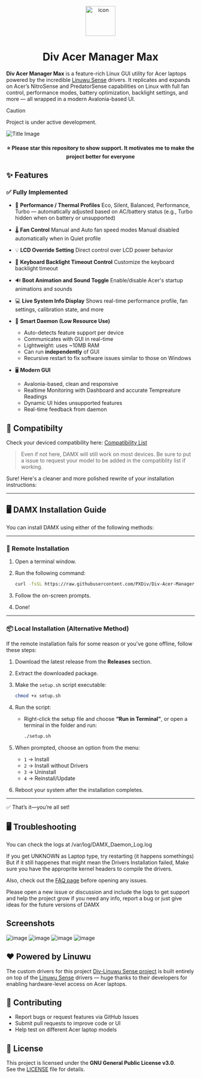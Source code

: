 <p align="center">
  <img src="https://github.com/user-attachments/assets/6d383e82-8221-438b-9d6d-a19e998fcc59" alt="icon" width="80" style="vertical-align: middle;">
</p>

<h1 align="center">
  Div Acer Manager Max
</h1>

**Div Acer Manager Max** is a feature-rich Linux GUI utility for Acer laptops powered by the incredible [Linuwu Sense](https://github.com/0x7375646F/Linuwu-Sense) drivers. It replicates and expands on Acer’s NitroSense and PredatorSense capabilities on Linux with full fan control, performance modes, battery optimization, backlight settings, and more — all wrapped in a modern Avalonia-based UI.

> [!CAUTION]
> Project is under active development.

![Title Image](https://github.com/user-attachments/assets/a60898a6-a2b8-432e-b5a2-8d0a45c63484)


<h4 align="center">
⭐ Please star this repository to show support. It motivates me to make the project better for everyone
</h4>  

## ✨ Features

### ✅ Fully Implemented

* 🔋 **Performance / Thermal Profiles**
  Eco, Silent, Balanced, Performance, Turbo — automatically adjusted based on AC/battery status
  (e.g., Turbo hidden when on battery or unsupported)

* 🌡 **Fan Control**
  Manual and Auto fan speed modes
  Manual disabled automatically when in Quiet profile

* 💡 **LCD Override Setting**
  Direct control over LCD power behavior

* 🎨 **Keyboard Backlight Timeout Control**
  Customize the keyboard backlight timeout

* 🔊 **Boot Animation and Sound Toggle**
  Enable/disable Acer's startup animations and sounds

* 💻 **Live System Info Display**
  Shows real-time performance profile, fan settings, calibration state, and more

* 🧠 **Smart Daemon (Low Resource Use)**

  * Auto-detects feature support per device
  * Communicates with GUI in real-time
  * Lightweight: uses \~10MB RAM
  * Can run **independently** of GUI
  * Recursive restart to fix software issues similar to those on Windows

* 🖥️ **Modern GUI**

  * Avalonia-based, clean and responsive
  * Realtime Monitoring with Dashboard and accurate Tempreature Readings
  * Dynamic UI hides unsupported features
  * Real-time feedback from daemon

## 🧭 Compatibilty
Check your deviced compatibility here: [Compatibility List](https://github.com/PXDiv/Div-Acer-Manager-Max/blob/main/Compatibility.md)

> Even if not here, DAMX will still work on most devices. Be sure to put a issue to request your model to be added in the compatiblity list if working.

Sure! Here's a cleaner and more polished rewrite of your installation instructions:

---

## 🖥️ DAMX Installation Guide

You can install DAMX using either of the following methods:

---

### 🔗 Remote Installation

1. Open a terminal window.

2. Run the following command:

   ```bash
   curl -fsSL https://raw.githubusercontent.com/PXDiv/Div-Acer-Manager-Max/refs/heads/main/scripts/remoteSetup.sh -o /tmp/setup.sh && sudo bash /tmp/setup.sh
   ```

3. Follow the on-screen prompts.

4. Done!

---

### 📦 Local Installation (Alternative Method)

If the remote installation fails for some reason or you've gone offline, follow these steps:

1. Download the latest release from the **Releases** section.

2. Extract the downloaded package.

3. Make the `setup.sh` script executable:

   ```bash
   chmod +x setup.sh
   ```

4. Run the script:

   * Right-click the setup file and choose **“Run in Terminal”**,
     or open a terminal in the folder and run:

     ```bash
     ./setup.sh
     ```

5. When prompted, choose an option from the menu:

   * `1` → Install
   * `2` → Install without Drivers
   * `3` → Uninstall
   * `4` → Reinstall/Update

6. Reboot your system after the installation completes.

---

✅ That’s it—you’re all set!


## 🖥️ Troubleshooting
You can check the logs at /var/log/DAMX_Daemon_Log.log

If you get UNKNOWN as Laptop type, try restarting (it happens somethings) 
But if it still happenes that might mean the Drivers Installation failed, Make sure you have the approprite kernel headers to compile the drivers.

Also, check out the [FAQ page](https://github.com/PXDiv/Div-Acer-Manager-Max/blob/main/FAQ.md) before opening any issues.

Please open a new issue or discussion and include the logs to get support and help the project grow if you need any info, report a bug or just give ideas for the future versions of DAMX

## Screenshots 
![image](https://github.com/user-attachments/assets/10d44e8c-14e4-4441-b60c-538af1840cf6)
![image](https://github.com/user-attachments/assets/89217b26-b94c-4c78-8fe8-3de2b22a7095)
![image](https://github.com/user-attachments/assets/72a7b944-5efc-4520-83b6-88069fc05723)
![image](https://github.com/user-attachments/assets/f9a9d663-70c6-482e-a0c4-15a4ea08a8d2)


## ❤️ Powered by Linuwu

The custom drivers for this project [Div-Linuwu Sense project](https://github.com/PXDiv/Div-Linuwu-Sense) is built entirely on top of the [Linuwu Sense](https://github.com/0x7375646F/Linuwu-Sense) drivers — huge thanks to their developers for enabling hardware-level access on Acer laptops.

## 🤝 Contributing

* Report bugs or request features via GitHub Issues
* Submit pull requests to improve code or UI
* Help test on different Acer laptop models



## 📄 License

This project is licensed under the **GNU General Public License v3.0**.  
See the [LICENSE](LICENSE) file for details.
